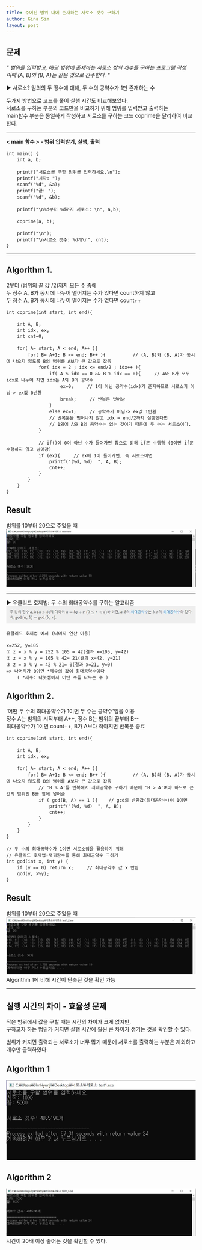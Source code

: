 ```yaml
---
title: 주어진 범위 내에 존재하는 서로소 갯수 구하기
author: Gina Sim
layout: post
---
```


문제
------

*" 범위를 입력받고, 해당 범위에 존재하는 서로소 쌍의 개수를 구하는 프로그램 작성  
이때 (A, B)와 (B, A)는 같은 것으로 간주한다. "*  

▶ 서로소? 임의의 두 정수에 대해, 두 수의 공약수가 1만 존재하는 수  

두가지 방법으로 코드를 풀어 실행 시간도 비교해보았다.  
서로소를 구하는 부분의 코드만을 비교하기 위해 범위를 입력받고 출력하는   
main함수 부분은 동일하게 작성하고  서로소를 구하는 코드 coprime을 달리하여 비교한다.

----------

**< main 함수 > - 범위 입력받기, 실행, 출력**
```
int main() {
   	int a, b;
   
   	printf("서로소를 구할 범위를 입력하세요.\n");
   	printf("시작: ");
   	scanf("%d", &a);
   	printf("끝: ");
   	scanf("%d", &b);
      
   	printf("\n%d부터 %d까지 서로소: \n", a,b);

	coprime(a, b);
	
   	printf("\n");
   	printf("\n서로소 갯수: %d개\n", cnt);
}
```

----------

Algorithm 1.  
------

2부터 (범위의 끝 값 /2)까지 모든 수 중에  
두 정수 A, B가 동시에 나누어 떨어지는 수가 있다면 count하지 않고  
두 정수 A, B가 동시에 나누어 떨어지는 수가 없다면 count++   

```
int coprime(int start, int end){

	int A, B;
	int idx, ex;
	int cnt=0;
	
	for( A= start; A < end; A++ ){
		for( B= A+1; B <= end; B++ ){          // (A, B)와 (B, A)가 동시에 나오지 않도록 B의 범위를 A보다 큰 값으로 잡음 
			for( idx = 2 ; idx <= end/2 ; idx++ ){      
				if( A % idx == 0 && B % idx == 0){     // A와 B가 모두 idx로 나누어 지면 idx는 A와 B의 공약수 
					ex=0;     // 1이 아닌 공약수(idx)가 존재하므로 서로소가 아님-> ex값 0반환 
					break;     // 반복문 벗어남  
				}
				else ex=1;     // 공약수가 아님-> ex값 1반환 
				// 반복문을 벗어나지 않고 idx = end/2까지 실행했다면
				// 1외에 A와 B의 공약수는 없는 것이기 때문에 두 수는 서로소이다. 
			}
			
			// if()에 0이 아닌 수가 들어가면 참으로 읽혀 if문 수행함 (0이면 if문 수행하지 않고 넘어감) 
			if (ex){     // ex에 1이 들어가면, 즉 서로소이면 
				printf("(%d, %d)  ", A, B);
				cnt++;
			}
		}
	}
} 
```

Result  
------

범위를 10부터 20으로 주었을 때  
<img src= "/_img/coprime_result.jpg">  

----------

▶  유클리드 호제법: 두 수의 최대공약수를 구하는 알고리즘  
<img src="/_img/gcd.jpg">  

```
유클리드 호제법 예시 (나머지 연산 이용)  

x=252, y=105   
① z = x % y = 252 % 105 = 42(결과 x=105, y=42)   
② z = x % y = 105 % 42= 21(결과 x=42, y=21)   
③ z = x % y = 42 % 21= 0(결과 x=21, y=0)   
=> 나머지가 0이면 *제수의 값이 최대공약수이다  
    ( *제수: 나눗셈에서 어떤 수를 나누는 수 )  
```

Algorithm 2.  
------

'어떤 두 수의 최대공약수가 1이면 두 수는 공약수'임을 이용  
정수 A는 범위의 시작부터 A++,  정수 B는 범위의 끝부터 B--  
최대공약수가 1이면 count++, B가 A보다 작아지면 반복문 종료  

```
int coprime(int start, int end){

	int A, B;
	int idx, ex;
	
	for( A= start; A < end; A++ ){
		for( B= A+1; B <= end; B++ ){          // (A, B)와 (B, A)가 동시에 나오지 않도록 B의 범위를 A보다 큰 값으로 잡음 
			// 'B % A'를 반복해서 최대공약수 구하기 때문에 'B > A'여야 하므로 큰 값의 범위인 B를 앞에 넣어줌 
			if ( gcd(B, A) == 1 ){    // gcd의 반환값(최대공약수)이 1이면 
				printf("(%d, %d)  ", A, B);
				cnt++;
			}
		}
	}
} 

// 두 수의 최대공약수가 1이면 서로소임을 활용하기 위해
// 유클리드 호제법+재귀함수를 통해 최대공약수 구하기
int gcd(int x, int y) {
	if (y == 0) return x;     // 최대공약수 값 x 반환 
	gcd(y, x%y);
}
```

Result
------

범위를 10부터 20으로 주었을 때  
<img src= "/_img/coprime2_result.jpg">  
Algorithm 1에 비해 시간이 단축된 것을 확인 가능  

----------

실행 시간의 차이 - 효율성 문제  
------  

작은 범위에서 값을 구할 때는 시간의 차이가 크게 없지만,  
구하고자 하는 범위가 커지면 실행 시간에 훨씬 큰 차이가 생기는 것을 확인할 수 있다.  

범위가 커지면 출력되는 서로소가 너무 많기 때문에 서로소를 출력하는 부분은 제외하고 개수만 출력하였다.  

Algorithm 1  
------
<img src="/_img/coprime_algorithm1_result.jpg">  
  
Algorithm 2  
------
<img src="/_img/coprime_algorithm2_result.jpg">  
시간이 20배 이상 줄어든 것을 확인할 수 있다.

